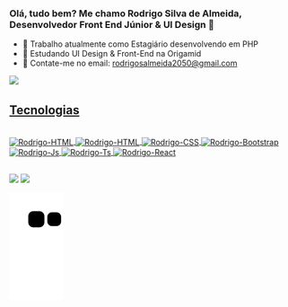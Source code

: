 ### Olá, tudo bem? Me chamo Rodrigo Silva de Almeida, Desenvolvedor Front End Júnior & UI Design 👋

- 🔭 Trabalho atualmente como Estagiário desenvolvendo em  PHP
- 🌱 Estudando UI Design & Front-End na Origamid
- 💬 Contate-me no email: rodrigosalmeida2050@gmail.com

<div style="display: flex"></br>
  <a href="https://github.com/RodrigoS2050">
  <img height="170em" src="https://github-readme-stats.vercel.app/api/top-langs/?username=RodrigoS2050&layout=compact&langs_count=7&theme=dark"/>
</div>
  
## Tecnologias
  
<div style="display: inline_block"><br>
  <img align="center" alt="Rodrigo-HTML" height="30" width="40" src="https://cdn.jsdelivr.net/gh/devicons/devicon/icons/figma/figma-original.svg">
  <img align="center" alt="Rodrigo-HTML" height="30" width="40" src="https://cdn.jsdelivr.net/gh/devicons/devicon/icons/html5/html5-original.svg">
  <img align="center" alt="Rodrigo-CSS" height="30" width="40" src="https://cdn.jsdelivr.net/gh/devicons/devicon/icons/css3/css3-original.svg">
  <img align="center" alt="Rodrigo-Bootstrap" height="35" width="50" src="https://cdn.jsdelivr.net/gh/devicons/devicon/icons/bootstrap/bootstrap-original.svg">
  <img align="center" alt="Rodrigo-Js" height="30" width="40" src="https://cdn.jsdelivr.net/gh/devicons/devicon/icons/javascript/javascript-original.svg">
  <img align="center" alt="Rodrigo-Ts" height="30" width="40" src="https://cdn.jsdelivr.net/gh/devicons/devicon/icons/typescript/typescript-plain.svg">
  <img align="center" alt="Rodrigo-React" height="30" width="40" src="https://cdn.jsdelivr.net/gh/devicons/devicon/icons/react/react-original.svg">
</div>
  
##
  
<div>
  <a href="https://www.linkedin.com/in/rodrigo-silva-86044a224/" target="_blank"><img src="https://img.shields.io/badge/LinkedIn-0077B5?style=for-the-badge&logo=linkedin&logoColor=white" target="_blank"></a>
  <a href="https://rodrigo-silva-dev.netlify.app" target="_blank"><img src="https://img.shields.io/badge/website-000000?style=for-the-badge&logo=About.me&logoColor=white" target="_blank"></a>
</div>
  
![Snake animation](https://github.com/RodrigoS2050/RodrigoS2050/blob/output/github-contribution-grid-snake.svg)
